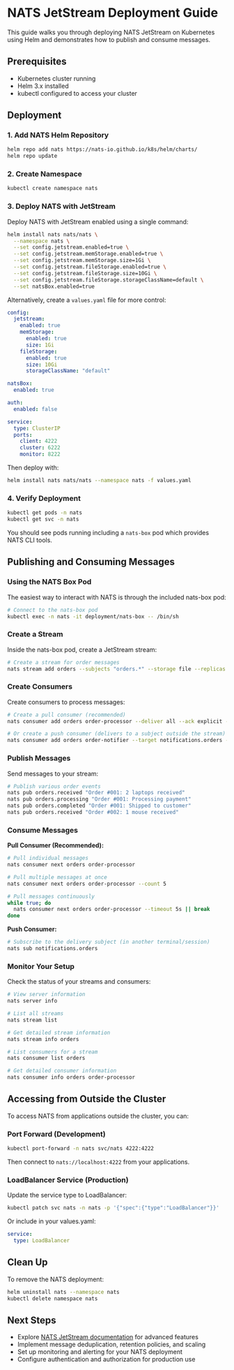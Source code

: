 # NATS JetStream Deployment Guide

This guide walks you through deploying NATS JetStream on Kubernetes using Helm and demonstrates how to publish and consume messages.

## Prerequisites

- Kubernetes cluster running
- Helm 3.x installed
- kubectl configured to access your cluster

## Deployment

### 1. Add NATS Helm Repository

```bash
helm repo add nats https://nats-io.github.io/k8s/helm/charts/
helm repo update
```

### 2. Create Namespace

```bash
kubectl create namespace nats
```

### 3. Deploy NATS with JetStream

Deploy NATS with JetStream enabled using a single command:

```bash
helm install nats nats/nats \
  --namespace nats \
  --set config.jetstream.enabled=true \
  --set config.jetstream.memStorage.enabled=true \
  --set config.jetstream.memStorage.size=1Gi \
  --set config.jetstream.fileStorage.enabled=true \
  --set config.jetstream.fileStorage.size=10Gi \
  --set config.jetstream.fileStorage.storageClassName=default \
  --set natsBox.enabled=true
```

Alternatively, create a `values.yaml` file for more control:

```yaml
config:
  jetstream:
    enabled: true
    memStorage:
      enabled: true
      size: 1Gi
    fileStorage:
      enabled: true
      size: 10Gi
      storageClassName: "default"

natsBox:
  enabled: true

auth:
  enabled: false

service:
  type: ClusterIP
  ports:
    client: 4222
    cluster: 6222
    monitor: 8222
```

Then deploy with:

```bash
helm install nats nats/nats --namespace nats -f values.yaml
```

### 4. Verify Deployment

```bash
kubectl get pods -n nats
kubectl get svc -n nats
```

You should see pods running including a `nats-box` pod which provides NATS CLI tools.

## Publishing and Consuming Messages

### Using the NATS Box Pod

The easiest way to interact with NATS is through the included nats-box pod:

```bash
# Connect to the nats-box pod
kubectl exec -n nats -it deployment/nats-box -- /bin/sh
```

### Create a Stream

Inside the nats-box pod, create a JetStream stream:

```bash
# Create a stream for order messages
nats stream add orders --subjects "orders.*" --storage file --replicas 1
```

### Create Consumers

Create consumers to process messages:

```bash
# Create a pull consumer (recommended)
nats consumer add orders order-processor --deliver all --ack explicit --max-deliver 1000

# Or create a push consumer (delivers to a subject outside the stream)
nats consumer add orders order-notifier --target notifications.orders --deliver all --ack explicit --max-deliver 1000
```

### Publish Messages

Send messages to your stream:

```bash
# Publish various order events
nats pub orders.received "Order #001: 2 laptops received"
nats pub orders.processing "Order #001: Processing payment"
nats pub orders.completed "Order #001: Shipped to customer"
nats pub orders.received "Order #002: 1 mouse received"
```

### Consume Messages

**Pull Consumer (Recommended):**

```bash
# Pull individual messages
nats consumer next orders order-processor

# Pull multiple messages at once
nats consumer next orders order-processor --count 5

# Pull messages continuously
while true; do
  nats consumer next orders order-processor --timeout 5s || break
done
```

**Push Consumer:**

```bash
# Subscribe to the delivery subject (in another terminal/session)
nats sub notifications.orders
```

### Monitor Your Setup

Check the status of your streams and consumers:

```bash
# View server information
nats server info

# List all streams
nats stream list

# Get detailed stream information
nats stream info orders

# List consumers for a stream
nats consumer list orders

# Get detailed consumer information
nats consumer info orders order-processor
```

## Accessing from Outside the Cluster

To access NATS from applications outside the cluster, you can:

### Port Forward (Development)

```bash
kubectl port-forward -n nats svc/nats 4222:4222
```

Then connect to `nats://localhost:4222` from your applications.

### LoadBalancer Service (Production)

Update the service type to LoadBalancer:

```bash
kubectl patch svc nats -n nats -p '{"spec":{"type":"LoadBalancer"}}'
```

Or include in your values.yaml:

```yaml
service:
  type: LoadBalancer
```

## Clean Up

To remove the NATS deployment:

```bash
helm uninstall nats --namespace nats
kubectl delete namespace nats
```

## Next Steps

- Explore [NATS JetStream documentation](https://docs.nats.io/jetstream) for advanced features
- Implement message deduplication, retention policies, and scaling
- Set up monitoring and alerting for your NATS deployment
- Configure authentication and authorization for production use